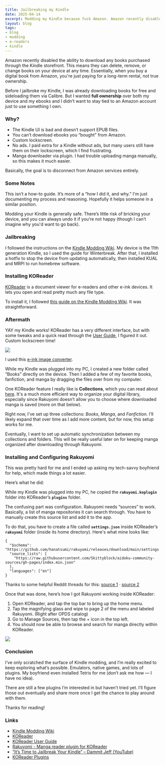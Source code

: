 ```yaml
---
title: Jailbreaking my Kindle
date: 2025-04-14
excerpt: Modding my Kindle because fuck Amazon. Amazon recently disabled the ability to download any books purchased through the Kindle storefront.
layout: blog
tags: 
- blog
- modding
- e-readers
- kindle
---
```


Amazon recently disabled the ability to download any books purchased through the Kindle storefront. This means they can delete, remove, or change books on your device at any time. Essentially, when you buy a digital book from Amazon, you're just paying for a long-term rental, not true ownership.

Before I jailbroke my Kindle, I was already downloading books for free and sideloading them via Calibre. But I wanted **full ownership** over both my device and my ebooks and I didn’t want to stay tied to an Amazon account just to use something I own.

### Why?

- The Kindle UI is bad and doesn’t support EPUB files.
- You can’t download ebooks you “bought” from Amazon.
- Custom lockscreen.
- No ads. I paid extra for a Kindle without ads, but many users still have them on their lockscreen, which I find frustrating.
- Manga downloader via plugin. I had trouble uploading manga manually, so this makes it much easier.

Basically, the goal is to disconnect from Amazon services entirely.

### Some Notes

This isn’t a how-to guide. It’s more of a “how I did it, and why.” I'm just documenting my process and reasoning. Hopefully it helps someone in a similar position.

Modding your Kindle is generally safe. There’s little risk of bricking your device, and you can always undo it if you’re not happy (though I can’t imagine why you'd want to go back).

### Jailbreaking

I followed the instructions on the <a href="https://kindlemodding.org/" target="_blank">Kindle Modding Wiki</a>. My device is the 11th generation Kindle, so I used the guide for Winterbreak. After that, I installed a hotfix to stop the device from updating automatically, then installed KUAL and MRPI to run homebrew software.

### Installing KOReader

<a href="https://koreader.rocks/" target="_blank">KOReader</a> is a document viewer for e-readers and other e-ink devices. It lets you open and read pretty much any file type.

To install it, I followed <a href="https://kindlemodding.org/jailbreaking/post-jailbreak/koreader.html" target="_blank">this guide on the Kindle Modding Wiki</a>. It was straightforward.

### Aftermath

YAY my Kindle works! KOReader has a very different interface, but with some tweaks and a quick read through the <a href="https://koreader.rocks/user_guide/" target="_blank">User Guide</a>, I figured it out. Custom lockscreen time! 

<a href="https://files.catbox.moe/0zbz8h.jpg" target="_blank"><img src="https://files.catbox.moe/0zbz8h.jpg" style="min-width:200px; max-width:400px;"></a>

I used this <a href="https://eink-image-converter.contechity.com/" target="_blank">e-ink image converter</a>. 

While my Kindle was plugged into my PC, I created a new folder called “Books” directly on the device. Then I added a few of my favorite books, fanfiction, and manga by dragging the files over from my computer.

One KOReader feature I really like is **Collections**, which you can read about <a href="https://koreader.rocks/user_guide/#L2-collections" target="_blank">here</a>. It's a much more efficient way to organize your digital library, especially since Rakuyomi doesn’t allow you to choose where downloaded manga is saved (more on that below).

Right now, I’ve set up three collections: *Books*, *Manga*, and *Fanfiction*. I’ll likely expand that over time as I add more content, but for now, this setup works for me.

Eventually, I want to set up automatic synchronization between my collections and folders. This will be really useful later on for keeping manga organized after downloading through Rakuyomi.

### Installing and Configuring Rakuyomi

This was pretty hard for me and I ended up asking my tech-savvy boyfriend for help, which made things a lot easier.

Here’s what he did:

While my Kindle was plugged into my PC, he copied the **`rakuyomi.koplugin`** folder into KOReader’s **`plugins`** folder.

The confusing part was configuration. Rakuyomi needs “sources” to work. Basically, a list of manga repositories it can search through. You have to manually create this source list and add it to the app.

To do that, you have to create a file called **`settings.json`** inside KOReader’s **`rakuyomi`** folder (inside its home directory). Here's what mine looks like:

```
{
  "$schema": "https://github.com/hanatsumi/rakuyomi/releases/download/main/settings.schema.json",
  "source_lists": [
    "https://raw.githubusercontent.com/Skittyblock/aidoku-community-sources/gh-pages/index.min.json"
  ],
  "languages": ["en"]
}
```

Thanks to some helpful Reddit threads for this: 
<a href="https://www.reddit.com/r/koreader/comments/1i88mti/rakuyomi_reliable_sources/" target="_blank">source 1</a> · 
<a href="https://www.reddit.com/r/koreader/comments/1i0bixo/how_to_access_rakuyomi_from_inside_the_koreader/" target="_blank">source 2</a>

Once that was done, here’s how I got Rakuyomi working inside KOReader:

1. Open KOReader, and tap the top bar to bring up the home menu.
2. Tap the magnifying glass and wipe to page 2 of the menu and labeled Rakuyomi. (Right after OPDS catalog)
3. Go to Manage Sources, then tap the + icon in the top left.
4. You should now be able to browse and search for manga directly within KOReader.

<a href="https://files.catbox.moe/9ht0m5.jpeg" target="_blank"><img src="https://files.catbox.moe/9ht0m5.jpeg" style="min-width:200px; max-width:400px;"></a>

### Conclusion

I’ve only scratched the surface of Kindle modding, and I’m really excited to keep exploring what’s possible. Emulators, native games, and lots of plugins. My boyfriend even installed Tetris for me (don’t ask me how — I have no idea).

There are still a few plugins I’m interested in but haven’t tried yet. I’ll figure those out eventually and share more once I get the chance to play around with them.

Thanks for reading!

### Links

- <a href="https://kindlemodding.org/" target="_blank">Kindle Modding Wiki</a>
- <a href="https://koreader.rocks/" target="_blank">KOReader</a>
- <a href="https://koreader.rocks/user_guide/" target="_blank">KOReader User Guide</a>
- <a href="https://github.com/hanatsumi/rakuyomi" target="_blank">Rakuyomi - Manga reader plugin for KOReader</a>
- <a href="https://youtu.be/Qtk7ERwlIAk?si=Y6tIcGAw8zjwMhym" target="_blank">“It’s Time to Jailbreak Your Kindle” – Dammit Jeff (YouTube)</a>
- <a href="https://github.com/huynle/koreader-plugins" target="_blank">KOReader Plugins</a>
